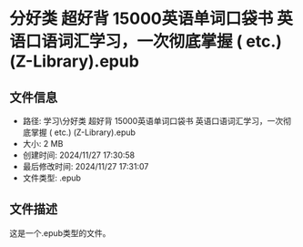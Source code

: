 ﻿# 分好类 超好背 15000英语单词口袋书 英语口语词汇学习，一次彻底掌握 ( etc.) (Z-Library).epub

## 文件信息
- 路径: 学习\分好类 超好背 15000英语单词口袋书 英语口语词汇学习，一次彻底掌握 ( etc.) (Z-Library).epub
- 大小: 2 MB
- 创建时间: 2024/11/27 17:30:58
- 最后修改时间: 2024/11/27 17:31:07
- 文件类型: .epub

## 文件描述
这是一个.epub类型的文件。

